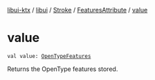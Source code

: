 [libui-ktx](../../../index.md) / [libui](../../index.md) / [Stroke](../index.md) / [FeaturesAttribute](index.md) / [value](./value.md)

# value

`val value: `[`OpenTypeFeatures`](../-open-type-features/index.md)

Returns the OpenType features stored.

